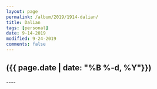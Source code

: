 ```yaml
---
layout: page
permalink: /album/2019/1914-dalian/
title: Dalian
tags: [personal]
date: 9-14-2019
modified: 9-24-2019
comments: false
---
```


<h2>({{ page.date | date: "%B %-d, %Y"}})</h2>
----